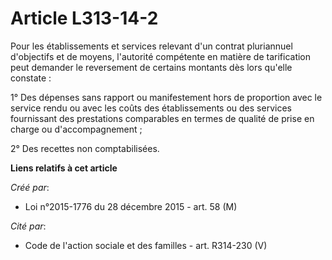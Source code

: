 # Article L313-14-2

Pour les établissements et services relevant d'un contrat pluriannuel d'objectifs et de moyens, l'autorité compétente en
matière de tarification peut demander le reversement de certains montants dès lors qu'elle constate : 

1° Des dépenses sans rapport ou manifestement hors de proportion avec le service rendu ou avec les coûts des établissements
ou des services fournissant des prestations comparables en termes de qualité de prise en charge ou d'accompagnement ; 

2° Des recettes non comptabilisées.

**Liens relatifs à cet article**

_Créé par_:

  - Loi n°2015-1776 du 28 décembre 2015 - art. 58 (M)

_Cité par_:

  - Code de l'action sociale et des familles - art. R314-230 (V)
